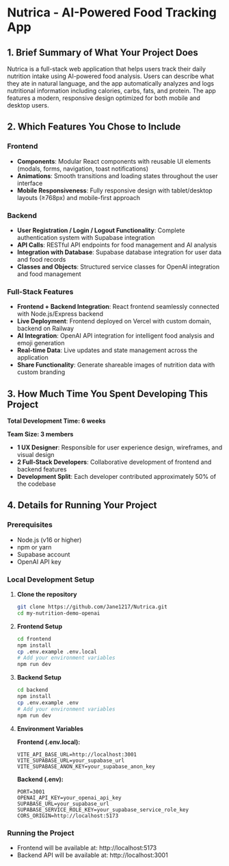 # Nutrica - AI-Powered Food Tracking App

## 1. Brief Summary of What Your Project Does

Nutrica is a full-stack web application that helps users track their daily nutrition intake using AI-powered food analysis. Users can describe what they ate in natural language, and the app automatically analyzes and logs nutritional information including calories, carbs, fats, and protein. The app features a modern, responsive design optimized for both mobile and desktop users.

## 2. Which Features You Chose to Include

### Frontend
- **Components**: Modular React components with reusable UI elements (modals, forms, navigation, toast notifications)
- **Animations**: Smooth transitions and loading states throughout the user interface
- **Mobile Responsiveness**: Fully responsive design with tablet/desktop layouts (≥768px) and mobile-first approach

### Backend
- **User Registration / Login / Logout Functionality**: Complete authentication system with Supabase integration
- **API Calls**: RESTful API endpoints for food management and AI analysis
- **Integration with Database**: Supabase database integration for user data and food records
- **Classes and Objects**: Structured service classes for OpenAI integration and food management

### Full-Stack Features
- **Frontend + Backend Integration**: React frontend seamlessly connected with Node.js/Express backend
- **Live Deployment**: Frontend deployed on Vercel with custom domain, backend on Railway
- **AI Integration**: OpenAI API integration for intelligent food analysis and emoji generation
- **Real-time Data**: Live updates and state management across the application
- **Share Functionality**: Generate shareable images of nutrition data with custom branding

## 3. How Much Time You Spent Developing This Project

**Total Development Time: 6 weeks**

**Team Size: 3 members**
- **1 UX Designer**: Responsible for user experience design, wireframes, and visual design
- **2 Full-Stack Developers**: Collaborative development of frontend and backend features
- **Development Split**: Each developer contributed approximately 50% of the codebase

## 4. Details for Running Your Project

### Prerequisites
- Node.js (v16 or higher)
- npm or yarn
- Supabase account
- OpenAI API key

### Local Development Setup

1. **Clone the repository**
   ```bash
   git clone https://github.com/Jane1217/Nutrica.git
   cd my-nutrition-demo-openai
   ```

2. **Frontend Setup**
   ```bash
   cd frontend
   npm install
   cp .env.example .env.local
   # Add your environment variables
   npm run dev
   ```

3. **Backend Setup**
   ```bash
   cd backend
   npm install
   cp .env.example .env
   # Add your environment variables
   npm run dev
   ```

4. **Environment Variables**
   
   **Frontend (.env.local):**
   ```env
   VITE_API_BASE_URL=http://localhost:3001
   VITE_SUPABASE_URL=your_supabase_url
   VITE_SUPABASE_ANON_KEY=your_supabase_anon_key
   ```
   
   **Backend (.env):**
   ```env
   PORT=3001
   OPENAI_API_KEY=your_openai_api_key
   SUPABASE_URL=your_supabase_url
   SUPABASE_SERVICE_ROLE_KEY=your_supabase_service_role_key
   CORS_ORIGIN=http://localhost:5173
   ```

### Running the Project
- Frontend will be available at: http://localhost:5173
- Backend API will be available at: http://localhost:3001
